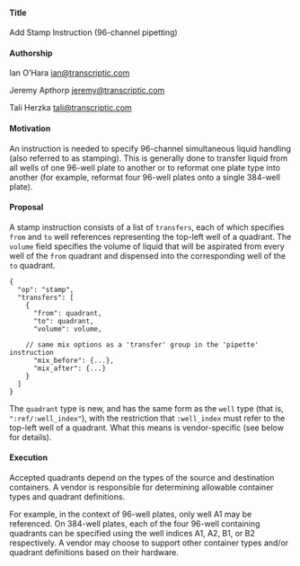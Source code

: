 #### **Title**
Add Stamp Instruction (96-channel pipetting)

#### **Authorship**
Ian O’Hara <ian@transcriptic.com>

Jeremy Apthorp <jeremy@transcriptic.com>

Tali Herzka <tali@transcriptic.com>

#### **Motivation**
An instruction is needed to specify 96-channel simultaneous liquid handling (also referred to as stamping).  This is generally done to transfer liquid from all wells of one 96-well plate to another or to reformat one plate type into another (for example, reformat four 96-well plates onto a single 384-well plate).

#### **Proposal**
A stamp instruction consists of a list of `transfers`, each of which specifies `from` and `to` well references representing the top-left well of a quadrant.  The `volume` field specifies the volume of liquid that will be aspirated from every well of the `from` quadrant and dispensed into the corresponding well of the `to` quadrant.

```
{
  "op": "stamp",
  "transfers": [
    {
      "from": quadrant,
      "to": quadrant,
      "volume": volume,

    // same mix options as a 'transfer' group in the 'pipette' instruction
      "mix_before": {...},
      "mix_after": {...}
    }
  ]
}
```

The `quadrant` type is new, and has the same form as the `well` type (that is, `":ref/:well_index"`), with the restriction that `:well_index` must refer to the top-left well of a quadrant. What this means is vendor-specific (see below for details).

#### **Execution**
Accepted quadrants depend on the types of the source and destination containers.  A vendor is responsible for determining allowable container types and quadrant definitions.

For example, in the context of 96-well plates, only well A1 may be referenced.  On 384-well plates, each of the four 96-well containing quadrants can be specified using the well indices A1, A2, B1, or B2 respectively.  A vendor may choose to support other container types and/or quadrant definitions based on their hardware.
